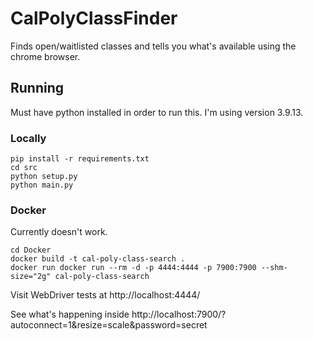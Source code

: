 # CalPolyClassFinder
Finds open/waitlisted classes and tells you what's available using the chrome browser.

## Running
Must have python installed in order to run this. I'm using version 3.9.13.
### Locally
```
pip install -r requirements.txt
cd src
python setup.py
python main.py
```

### Docker
Currently doesn't work.
```
cd Docker
docker build -t cal-poly-class-search .
docker run docker run --rm -d -p 4444:4444 -p 7900:7900 --shm-size="2g" cal-poly-class-search
```
Visit WebDriver tests at http://localhost:4444/

See what's happening inside http://localhost:7900/?autoconnect=1&resize=scale&password=secret
